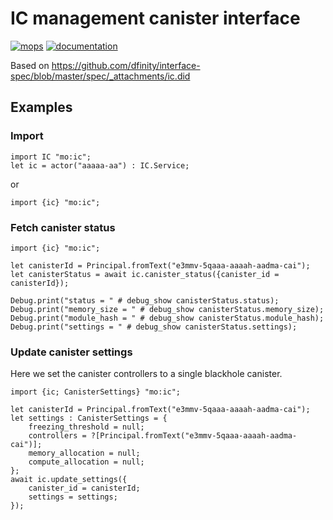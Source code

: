 # IC management canister interface

[![mops](https://oknww-riaaa-aaaam-qaf6a-cai.raw.ic0.app/badge/mops/ic)](https://mops.one/ic)
[![documentation](https://oknww-riaaa-aaaam-qaf6a-cai.raw.ic0.app/badge/documentation/ic)](https://mops.one/ic/docs)

Based on https://github.com/dfinity/interface-spec/blob/master/spec/_attachments/ic.did

## Examples

### Import
```motoko
import IC "mo:ic";
let ic = actor("aaaaa-aa") : IC.Service;
```
or
```motoko
import {ic} "mo:ic";
```

### Fetch canister status
```motoko
import {ic} "mo:ic";

let canisterId = Principal.fromText("e3mmv-5qaaa-aaaah-aadma-cai");
let canisterStatus = await ic.canister_status({canister_id = canisterId});

Debug.print("status = " # debug_show canisterStatus.status);
Debug.print("memory_size = " # debug_show canisterStatus.memory_size);
Debug.print("module_hash = " # debug_show canisterStatus.module_hash);
Debug.print("settings = " # debug_show canisterStatus.settings);
```

### Update canister settings
Here we set the canister controllers to a single blackhole canister.
```motoko
import {ic; CanisterSettings} "mo:ic";

let canisterId = Principal.fromText("e3mmv-5qaaa-aaaah-aadma-cai");
let settings : CanisterSettings = {
	freezing_threshold = null;
	controllers = ?[Principal.fromText("e3mmv-5qaaa-aaaah-aadma-cai")];
	memory_allocation = null;
	compute_allocation = null;
};
await ic.update_settings({
	canister_id = canisterId;
	settings = settings;
});
```
